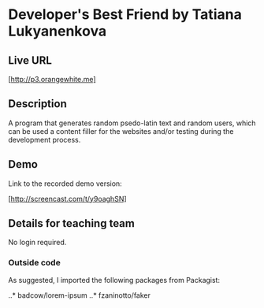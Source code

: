 # Developer's Best Friend by Tatiana Lukyanenkova

## Live URL

[http://p3.orangewhite.me]

## Description

A program that generates random psedo-latin text and random users, which can be used a content filler for the websites and/or testing during the development process.

## Demo

Link to the recorded demo version:

[http://screencast.com/t/y9oaghSN]

## Details for teaching team

No login required.

### Outside code

As suggested, I imported the following packages from Packagist:

..* badcow/lorem-ipsum
..* fzaninotto/faker




